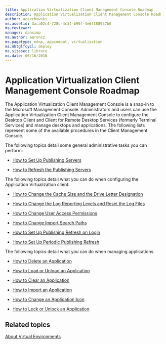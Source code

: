 ```yaml
---
title: Application Virtualization Client Management Console Roadmap
description: Application Virtualization Client Management Console Roadmap
author: aczechowski
ms.assetid: 3aca02c4-728c-4c34-b90f-4e6f188937b0
ms.reviewer: 
manager: dansimp
ms.author: aaroncz
ms.pagetype: mdop, appcompat, virtualization
ms.mktglfcycl: deploy
ms.sitesec: library
ms.date: 06/16/2016
---
```



# Application Virtualization Client Management Console Roadmap


The Application Virtualization Client Management Console is a snap-in to the Microsoft Management Console. Administrators and users can use the Application Virtualization Client Management Console to configure the Desktop Client and Client for Remote Desktop Services (formerly Terminal Services) and manage desktops and applications. The following lists represent some of the available procedures in the Client Management Console.

The following topics detail some general administrative tasks you can perform:

-   [How to Set Up Publishing Servers](how-to-set-up-publishing-servers.md)

-   [How to Refresh the Publishing Servers](how-to-refresh-the-publishing-servers.md)

The following topics detail what you can do when configuring the Application Virtualization client:

-   [How to Change the Cache Size and the Drive Letter Designation](how-to-change-the-cache-size-and-the-drive-letter-designation.md)

-   [How to Change the Log Reporting Levels and Reset the Log Files](how-to-change-the-log-reporting-levels-and-reset-the-log-files.md)

-   [How to Change User Access Permissions](how-to-change-user-access-permissions.md)

-   [How to Change Import Search Paths](how-to-change-import-search-paths.md)

-   [How to Set Up Publishing Refresh on Login](how-to-set-up-publishing-refresh-on-login.md)

-   [How to Set Up Periodic Publishing Refresh](how-to-set-up-periodic-publishing-refresh.md)

The following topics detail what you can do when managing applications:

-   [How to Delete an Application](how-to-delete-an-application.md)

-   [How to Load or Unload an Application](how-to-load-or-unload-an-application.md)

-   [How to Clear an Application](how-to-clear-an-application.md)

-   [How to Import an Application](how-to-import-an-application.md)

-   [How to Change an Application Icon](how-to-change-an-application-icon.md)

-   [How to Lock or Unlock an Application](how-to-lock-or-unlock-an-application.md)

## Related topics


[About Virtual Environments](about-virtual-environments.md)

 

 





